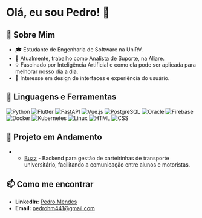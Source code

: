 # Olá, eu sou Pedro! 👋

## 🌱 Sobre Mim
- 🎓 Estudante de Engenharia de Software na UniRV.
- 💼 Atualmente, trabalho como Analista de Suporte, na Aliare.
- 💡 Fascinado por Inteligência Artificial e como ela pode ser aplicada para melhorar nosso dia a dia.
- 🎨 Interesse em design de interfaces e experiência do usuário.
  
## 🔧 Linguagens e Ferramentas
![Python](https://img.shields.io/badge/-Python-3776AB?style=flat-square&logo=Python&logoColor=white)
![Flutter](https://img.shields.io/badge/-Flutter-02569B?style=flat-square&logo=flutter&logoColor=white)
![FastAPI](https://img.shields.io/badge/-FastAPI-009688?style=flat-square&logo=fastapi&logoColor=white)
![Vue.js](https://img.shields.io/badge/-Vue.js-4FC08D?style=flat-square&logo=vuedotjs&logoColor=white)
![PostgreSQL](https://img.shields.io/badge/-PostgreSQL-336791?style=flat-square&logo=postgresql&logoColor=white)
![Oracle](https://img.shields.io/badge/-Oracle-F80000?style=flat-square&logo=oracle&logoColor=white)
![Firebase](https://img.shields.io/badge/-Firebase-FFCA28?style=flat-square&logo=firebase&logoColor=black)
![Docker](https://img.shields.io/badge/-Docker-2496ED?style=flat-square&logo=docker&logoColor=white)
![Kubernetes](https://img.shields.io/badge/-Kubernetes-326CE5?style=flat-square&logo=kubernetes&logoColor=white)
![Linux](https://img.shields.io/badge/-Linux-FCC624?style=flat-square&logo=linux&logoColor=black)
![HTML](https://img.shields.io/badge/-HTML-E34F26?style=flat-square&logo=html5&logoColor=white)
![CSS](https://img.shields.io/badge/-CSS-1572B6?style=flat-square&logo=css3&logoColor=white)

## 🌟 Projeto em Andamento
- - [Buzz](https://github.com/PedrinHm/buzz_backend) - Backend para gestão de carteirinhas de transporte universitário, facilitando a comunicação entre alunos e motoristas.

## 📫 Como me encontrar
- **LinkedIn:** [Pedro Mendes](https://www.linkedin.com/in/pedro-mendes-919b51181/)
- **Email:** pedrohm441@gmail.com
